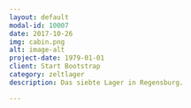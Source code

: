 ```yaml
---
layout: default
modal-id: 10007
date: 2017-10-26
img: cabin.png
alt: image-alt
project-date: 1979-01-01
client: Start Bootstrap
category: zeltlager
description: Das siebte Lager in Regensburg.

---
```

